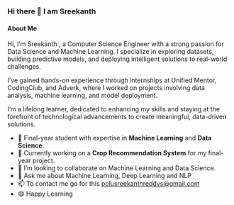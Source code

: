 ### Hi there 👋 I am Sreekanth 

#### About Me

Hi, I’m Sreekanth , a Computer Science Engineer with a strong passion for Data Science and Machine Learning. I specialize in exploring datasets, building predictive models, and deploying intelligent solutions to real-world challenges.

I’ve gained hands-on experience through internships at Unified Mentor, CodingClub, and Adverk, where I worked on projects involving data analysis, machine learning, and model deployment.

I’m a lifelong learner, dedicated to enhancing my skills and staying at the forefront of technological advancements to create meaningful, data-driven solutions.

- 🔭 Final-year student with expertise in **Machine Learning** and **Data Science**.
- 🌱 Currently working on a **Crop Recommendation System** for my final-year project.
- 👯 I’m looking to collaborate on Machine Learning and Data Science.
- 💬 Ask me about Machine Learning, Deep Learning and NLP
- 📫 To contact me go for this polusreekanthreddys@gmail.com
- :smile: Happy Learning

